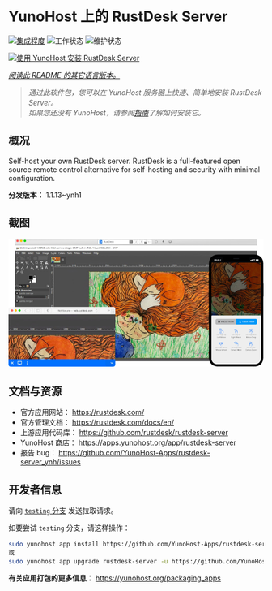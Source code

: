 <!--
注意：此 README 由 <https://github.com/YunoHost/apps/tree/master/tools/readme_generator> 自动生成
请勿手动编辑。
-->

# YunoHost 上的 RustDesk Server

[![集成程度](https://apps.yunohost.org/badge/integration/rustdesk-server)](https://ci-apps.yunohost.org/ci/apps/rustdesk-server/)
![工作状态](https://apps.yunohost.org/badge/state/rustdesk-server)
![维护状态](https://apps.yunohost.org/badge/maintained/rustdesk-server)

[![使用 YunoHost 安装 RustDesk Server](https://install-app.yunohost.org/install-with-yunohost.svg)](https://install-app.yunohost.org/?app=rustdesk-server)

*[阅读此 README 的其它语言版本。](./ALL_README.md)*

> *通过此软件包，您可以在 YunoHost 服务器上快速、简单地安装 RustDesk Server。*  
> *如果您还没有 YunoHost，请参阅[指南](https://yunohost.org/install)了解如何安装它。*

## 概况

Self-host your own RustDesk server. RustDesk is a full-featured open source remote control alternative for self-hosting and security with minimal configuration.

**分发版本：** 1.1.13~ynh1

## 截图

![RustDesk Server 的截图](./doc/screenshots/screenshot.png)

## 文档与资源

- 官方应用网站： <https://rustdesk.com/>
- 官方管理文档： <https://rustdesk.com/docs/en/>
- 上游应用代码库： <https://github.com/rustdesk/rustdesk-server>
- YunoHost 商店： <https://apps.yunohost.org/app/rustdesk-server>
- 报告 bug： <https://github.com/YunoHost-Apps/rustdesk-server_ynh/issues>

## 开发者信息

请向 [`testing` 分支](https://github.com/YunoHost-Apps/rustdesk-server_ynh/tree/testing) 发送拉取请求。

如要尝试 `testing` 分支，请这样操作：

```bash
sudo yunohost app install https://github.com/YunoHost-Apps/rustdesk-server_ynh/tree/testing --debug
或
sudo yunohost app upgrade rustdesk-server -u https://github.com/YunoHost-Apps/rustdesk-server_ynh/tree/testing --debug
```

**有关应用打包的更多信息：** <https://yunohost.org/packaging_apps>
